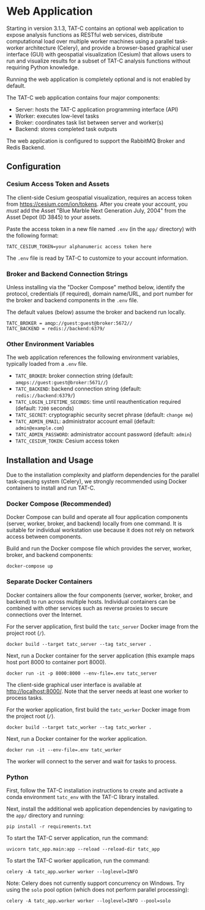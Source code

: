 # Web Application

Starting in version 3.1.3, TAT-C contains an optional web application to expose
analysis functions as RESTful web services, distribute computational load over
multiple worker machines using a parallel task-worker architecture (Celery),
and provide a browser-based graphical user interface (GUI) with geospatial
visualization (Cesium) that allows users to run and visualize results for a
subset of TAT-C analysis functions without requiring Python knowledge.

Running the web application is completely optional and is not enabled by default.

The TAT-C web application contains four major components:
 * Server: hosts the TAT-C application programming interface (API)
 * Worker: executes low-level tasks
 * Broker: coordinates task list between server and worker(s)
 * Backend: stores completed task outputs

The web application is configured to support the RabbitMQ Broker and Redis Backend.

## Configuration

### Cesium Access Token and Assets

The client-side Cesium geospatial visualization, requires an access token
from <https://cesium.com/ion/tokens>. After you create your account, you *must*
add the Asset "Blue Marble Next Generation July, 2004" from the Asset Depot
(ID 3845) to your assets.

Paste the access token in a new file named `.env` (in the `app/` directory)
with the following format:
```
TATC_CESIUM_TOKEN=your alphanumeric access token here
```
The `.env` file is read by TAT-C to customize to your account information.

### Broker and Backend Connection Strings

Unless installing via the "Docker Compose" method below, identify the protocol,
credentials (if required), domain name/URL, and port number for the broker
and backend components in the `.env` file.

The default values (below) assume the broker and backend run locally.
```
TATC_BROKER = amqp://guest:guest@broker:5672//
TATC_BACKEND = redis://backend:6379/
```

### Other Environment Variables

The web application references the following environment variables, typically loaded from a `.env` file.

 * `TATC_BROKER`: broker connection string (default: `amqps://guest:guest@broker:5671//`)
 * `TATC_BACKEND`: backend connection string (default: `redis://backend:6379/`)
 * `TATC_LOGIN_LIFETIME_SECONDS`: time until reauthentication required (default: `7200` seconds)
 * `TATC_SECRET`: cryptographic security secret phrase (default: `change me`)
 * `TATC_ADMIN_EMAIL`: administrator account email (default: `admin@example.com`)
 * `TATC_ADMIN_PASSWORD`: administrator account password (default: `admin`)
 * `TATC_CESIUM_TOKEN`: Cesium access token

## Installation and Usage

Due to the installation complexity and platform dependencies for the parallel
task-queuing system (Celery), we strongly recommended using Docker containers
to install and run TAT-C.

### Docker Compose (Recommended)

Docker Compose can build and operate all four application components (server,
worker, broker, and backend) locally from one command. It is suitable for
individual workstation use because it does not rely on network access between
components.

Build and run the Docker compose file which provides the server, worker,
broker, and backend components:
```shell
docker-compose up
```

### Separate Docker Containers

Docker containers allow the four components (server, worker, broker, and backend)
to run across multiple hosts. Individual containers can be combined with other
services such as reverse proxies to secure connections over the Internet.

For the server application, first build the `tatc_server` Docker image from the
project root (`/`).
```shell
docker build --target tatc_server --tag tatc_server .
```

Next, run a Docker container for the server application (this example maps host
port 8000 to container port 8000).
```shell
docker run -it -p 8000:8000 --env-file=.env tatc_server
```
The client-side graphical user interface is available at <http://localhost:8000/>.
Note that the server needs at least one worker to process tasks.

For the worker application, first build the `tatc_worker` Docker image from the
project root (`/`).
```shell
docker build --target tatc_worker --tag tatc_worker .
```

Next, run a Docker container for the worker application.
```shell
docker run -it --env-file=.env tatc_worker
```
The worker will connect to the server and wait for tasks to process.

### Python

First, follow the TAT-C installation instructions to create and activate a conda
environment `tatc_env` with the TAT-C library installed.

Next, install the additional web application dependencies by navigating to
the `app/` directory and running:
```shell
pip install -r requirements.txt
```

To start the TAT-C server application, run the command:
```shell
uvicorn tatc_app.main:app --reload --reload-dir tatc_app
```

To start the TAT-C worker application, run the command:
```shell
celery -A tatc_app.worker worker --loglevel=INFO
```
Note: Celery does not currently support concurrency on Windows. Try using the
`solo` pool option (which does not perform parallel processing):
```shell
celery -A tatc_app.worker worker --loglevel=INFO --pool=solo
```
